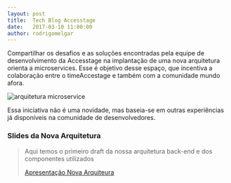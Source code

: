 ```yaml
---
layout: post
title:  Tech Blog Accesstage
date:   2017-03-10 11:00:00
author: rodrigomelgar
---
```


Compartilhar os desafios e as soluções encontradas pela equipe de desenvolvimento da Accesstage na implantação de uma nova arquitetura orienta a microservices. Esse é objetivo desse espaço, que incentiva a colaboração entre o timeAccestage e também com a comunidade mundo afora.

![arquitetura microservice](http://i.imgur.com/3wuc5ZQ.jpg)

Essa iniciativa não é uma novidade, mas baseia-se em outras experiências já disponíveis na comunidade de desenvolvedores. 

### Slides da Nova Arquitetura

>Aqui temos o primeiro draft da nossa arquitetura back-end e dos componentes utilizados
>
>[Apresentação Nova Arquiteura](http://slides.com/rodrigomelgar/arquitetura-de-referencia)
<script type="text/javascript" src="_scripts/disqus.js"></script>